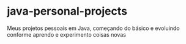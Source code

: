 # java-personal-projects
Meus projetos pessoais em Java, começando do básico e evoluindo conforme aprendo e experimento coisas novas
